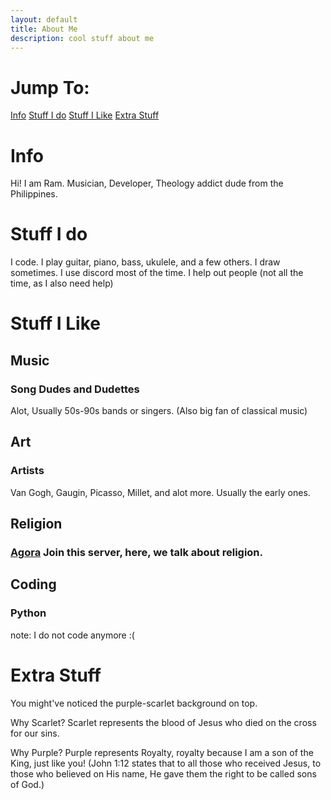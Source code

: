 ```yaml
---
layout: default
title: About Me
description: cool stuff about me
---
```


# Jump To:
[Info](#Info)
[Stuff I do](#stuff-i-do)
[Stuff I Like](#stuff-i-like)
[Extra Stuff](#extra-stuff)

# Info
Hi! I am Ram.
Musician, Developer, Theology addict dude from the Philippines.

# Stuff I do
I code.
I play guitar, piano, bass, ukulele, and a few others.
I draw sometimes.
I use discord most of the time.
I help out people (not all the time, as I also need help)

# Stuff I Like
## Music
### Song Dudes and Dudettes

Alot, Usually 50s-90s bands or singers.
(Also big fan of classical music)

## Art
### Artists
Van Gogh, Gaugin, Picasso, Millet, and alot more. Usually the early ones.

## Religion
### [Agora](https://discord.gg/vpquegxZJQ) Join this server, here, we talk about religion.

## Coding
### Python
note: I do not code anymore :(

# Extra Stuff
You might've noticed the purple-scarlet background on top.

Why Scarlet? Scarlet represents the blood of Jesus who died on the cross for our sins. 

Why Purple? Purple represents Royalty, royalty because I am a son of the King, just like you! (John 1:12 states that to all those who received Jesus, to those who believed on His name, He gave them the right to be called sons of God.)
